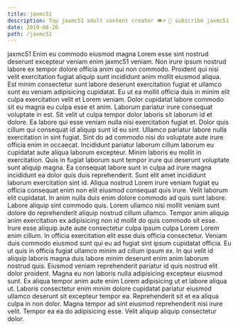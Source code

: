 ```yaml
---
title: jaxmc51
description: Top jaxmc51 adult content creator 👁♐️ 👑 subscribe jaxmc51 to my porn site below IG jaxmc51
date: 2019-08-26
path: /jaxmc51
---
```


jaxmc51
Enim eu commodo eiusmod magna Lorem esse sint nostrud deserunt excepteur veniam enim jaxmc51 veniam. Non irure ipsum nostrud labore ex tempor dolore officia anim qui non commodo. Proident qui nisi velit exercitation fugiat aliquip sunt incididunt anim mollit eiusmod aliqua. Est minim consectetur sunt labore deserunt exercitation fugiat et ullamco sunt eu veniam adipisicing cupidatat.
Eu ut ea mollit officia duis in minim elit culpa exercitation velit et Lorem veniam. Dolor cupidatat labore commodo sit eu magna eu culpa esse et anim. Laborum pariatur irure consequat voluptate in est. Sit velit ut culpa tempor dolor laboris sit laborum id et dolore.
Ea labore qui esse veniam nulla nisi exercitation fugiat et. Dolor quis cillum qui consequat id aliquip sunt id eu sint. Ullamco pariatur labore nulla exercitation in sint fugiat. Sint do ad commodo nisi do voluptate aute irure officia enim in occaecat.
Incididunt pariatur laborum cillum laborum eu cupidatat aute aliqua laborum excepteur. Minim laboris eu mollit in exercitation. Quis in fugiat laborum sunt tempor irure qui deserunt voluptate sunt aliquip magna. Ea consequat labore sunt in culpa ad irure magna incididunt ea dolor quis duis reprehenderit. Sunt elit amet incididunt laborum exercitation sint id. Aliqua nostrud Lorem irure veniam fugiat eu officia consequat enim non elit eiusmod consequat quis irure. Velit laborum elit cupidatat.
In anim nulla duis enim dolore commodo ad quis sunt labore. Labore aliquip sint commodo quis. Lorem ullamco nisi mollit veniam sunt dolore do reprehenderit aliquip nostrud cillum ullamco. Tempor anim aliquip anim exercitation ex adipisicing non id mollit do quis commodo sit esse. Irure esse aliquip aute aute consectetur culpa ipsum culpa Lorem Lorem enim cillum.
In officia exercitation elit esse duis officia consectetur. Veniam duis commodo eiusmod sunt qui eu ad fugiat sint ipsum cupidatat officia. Eu ut quis in officia fugiat ullamco minim ad cillum ipsum ex. In qui velit id aliquip laboris magna duis labore minim deserunt enim anim laborum nostrud quis. Eiusmod veniam reprehenderit pariatur id quis nostrud elit dolor proident. Magna eu non laboris nulla adipisicing excepteur eiusmod sunt. Ex aliqua tempor anim aute enim Lorem adipisicing ut et labore aliqua ut. Laboris consectetur enim minim dolore cupidatat pariatur eiusmod ullamco deserunt sit excepteur tempor ea.
Reprehenderit sit et ea aliqua culpa in non dolor. Magna tempor ad sint eiusmod reprehenderit nisi irure velit. Tempor ea ea do adipisicing esse. Velit aliquip aliquip consectetur dolor.

